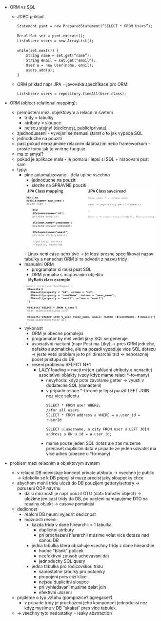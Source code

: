 - ORM vs SQL
    - JDBC priklad
        ```
        Statement psmt = new PreparedStatement(“SELECT * FROM Users”);

        ResultSet set = psmt.execute();
        List<User> users = new ArrayList();

        while(set.next()) {
            String name = set.get(“name”);
            String email = set.get(“email”);
            User u = new User(name, email);
            users.add(u);
        }
        ```
    - ORM priklad napr JPA = javovska specifikace pro ORM
        ```
        List<User> users = repository.findAll(User.class);
        ```
- ORM (object-relational mapping):
    - premosteni mezi objektovym a relacnim svetem
        - tridy = tabulky
        - atributy = sloupce
        - nejsou stejny! (dedicnost, public/private)
    - zjednodusseni - vyvojari se nemusi starat o to jak vypada SQL
    - jednoduche na pouziti
    - past pokud nerozumime relacnim databazim nebo frameworkum - proste tomu jak to vnitrne funguje
    - ma to smysl?
    - pokud je aplikace mala - je pomalu i lepsi si SQL + mapovani psat sam
    - typy:
        - plne automatizovane - dela uplne vsechno
            - jednoduche na pouziti
            - slozite na SPRAVNE pouziti
            <img src="../images/04/01.png">
            - Linux neni case-sensitive -> je lepsi presne specifikovat nazav tabulky a nenechat ORM si to odvodit z nazvu tridy
        - manualni ORM
            - programator si musi psat SQL
            - ORM pomaha s mapovanim objektu
            <img src="../images/04/02.png">
        - vykonost
            - ORM je obecne pomalejsi
            - programator by mel vedet jaky SQL se generuje
            - asociativni nacitani (napr Post ma Liky) -> pres ORM jeduche, defakto automaticke, ale na pozadi vyzaduje vice SQL dotazu -> jeste vetsi problem je to pri direarchii trid -> nehoraznej pocet pristupu do DB
            - reseni problemu SELECT N+1
                - LAZY loading = nacti mi jen zakladni atributy a nenacitej asociativni objekty (vzdy kdyz mame relaci *-to-many)
                    - nevyhoda: kdyz pote zavolame getter -> vyusti v dodatecne SQL (donacteni)
                    - v pripade relace *-to-one je lepsi pouzit LEFT JOIN nez vice selectu
                        ```
                        SELECT * FROM user WHERE;
                        //for all users
                        SELECT * FROM address a WHERE = a.user_id = :userId
                        ```
                        ```
                        SELECT u.username, a.city FROM user u LEFT JOIN address a ON u.id = a.user_id;
                        ```
                    - mame pouze jeden SQL dotaz ale zas muzeme prenaset duplicitni data v pripade ze jeden uzivatel ma vice adres (obecne u *to-many)

- problem mezi relacnim a objektovym svetem
    - v relacni DB neexistuje koncept private atributu -> vsechno je public -> kdokoliv se k DB pripoji si muze precist jaky sloupecky chce
    - abychom mohli tridu ulozit do DB pouzijem gettery/settery -> poruseni OOP navrhu
        - dalsi moznosti je napr pouzit DTO (data transfer object) -> ulozime jen cast tridy do DB, po nacteni namapujeme DTO na reaalny objekt -> casove pomalejsi
    - dedicnost
        - realcni DB neumi vyjadrit dedicnost
        - moznosti reseni:
            - kazda trida v dane hirearchii = 1 tabulka
                - duplicitni atributy
                - pri prochazeni hierarchii musime volat vice dotazu nad danou DB
            - jedna tabulka ktera obsahuje vsechny tridy z dane hirearchie
                - hodne "blank" policek
                - neefektivni zpusob uchovavani dat
                - jednoduchy SQL query
            - jedna tabulka pro rodicovskou tridu
                - samostatne tabulky pro potomky
                - propojeni pres cizi klice
                - nejsou duplicitni sloupce
                - pri vyhledavani musime delat join
                - efektivni ulozeni
    - prijdeme o typ vztahu (pompozice? agregace?)
        - v pripade tridy je prochazeni jeho komponent jednodussi nez kdyz musime v DB "skakat" pres vice tabulek
    - -> vsechny tyto nedostatky = leaky abstraction